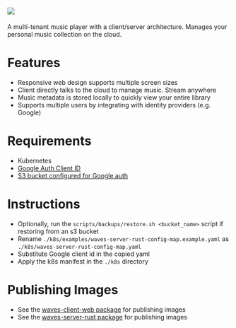 # <img src="https://s3-us-west-2.amazonaws.com/assets.wavesmusicplayer.com/waves-logo-full.png"/>

A multi-tenant music player with a client/server architecture.
Manages your personal music collection on the cloud.

# Features

- Responsive web design supports multiple screen sizes
- Client directly talks to the cloud to manage music. Stream anywhere
- Music metadata is stored locally to quickly view your entire library
- Supports multiple users by integrating with identity providers (e.g. Google)

# Requirements

- Kubernetes
- [Google Auth Client ID](https://developers.google.com/identity/sign-in/web/sign-in)
- [S3 bucket configured for Google auth](./aws)

# Instructions

- Optionally, run the `scripts/backups/restore.sh <bucket_name>` script if restoring from an s3 bucket
- Rename `./k8s/examples/waves-server-rust-config-map.example.yaml` as `./k8s/waves-server-rust-config-map.yaml`
- Substitute Google client id in the copied yaml
- Apply the k8s manifest in the `./k8s` directory

# Publishing Images

- See the [waves-client-web package](./packages/waves-client-web) for publishing images
- See the [waves-server-rust package](./packages/waves-server-rust) for publishing images
